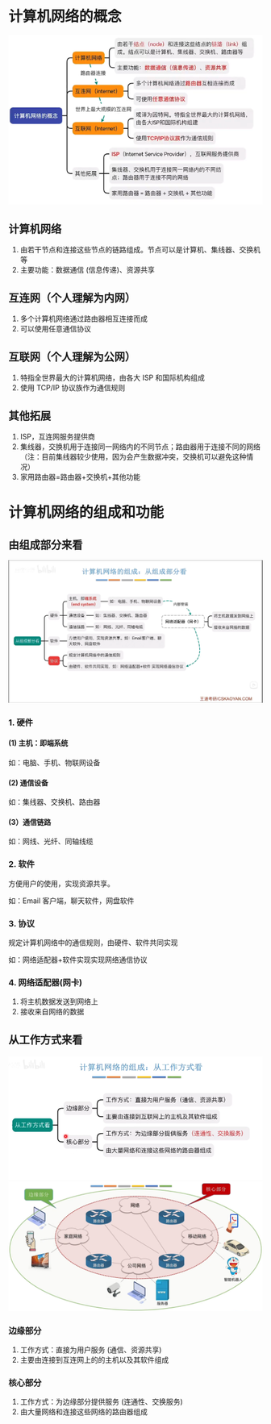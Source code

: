 # 计算机网络的概念

![](计算机网络/计算机网络的概念.png)
## 计算机网络

1. 由若干节点和连接这些节点的链路组成。节点可以是计算机、集线器、交换机等
2. 主要功能：数据通信 (信息传递)、资源共享

## 互连网（个人理解为内网）

1. 多个计算机网络通过路由器相互连接而成
2. 可以使用任意通信协议

## 互联网（个人理解为公网）

1. 特指全世界最大的计算机网络，由各大 ISP 和国际机构组成
2. 使用 TCP/IP 协议族作为通信规则

## 其他拓展

1. ISP，互连网服务提供商
2. 集线器，交换机用于连接同一网络内的不同节点；路由器用于连接不同的网络（注：目前集线器较少使用，因为会产生数据冲突，交换机可以避免这种情况）
3. 家用路由器=路由器+交换机+其他功能


# 计算机网络的组成和功能

## 由组成部分来看

![](计算机网络/由组成部分来看.png)

### 1. 硬件 

#### (1) 主机：即端系统

如：电脑、手机、物联网设备

####  (2) 通信设备

如：集线器、交换机、路由器

#### (3）通信链路

如：网线、光纤、同轴线缆

### 2. 软件

方便用户的使用，实现资源共享。

如：Email 客户端，聊天软件，网盘软件

### 3. 协议

规定计算机网络中的通信规则，由硬件、软件共同实现

如：网络适配器+软件实现实现网络通信协议

### 4. 网络适配器(网卡)

1. 将主机数据发送到网络上
2. 接收来自网络的数据

## 从工作方式来看

![](计算机网络/从工作方式来看.png)
![](计算机网络/从工作方式来看-2.png)


### 边缘部分

1. 工作方式：直接为用户服务 (通信、资源共享)
2. 主要由连接到互连网上的的主机以及其软件组成

### 核心部分

1. 工作方式：为边缘部分提供服务 (连通性、交换服务)
2. 由大量网络和连接这些网络的路由器组成